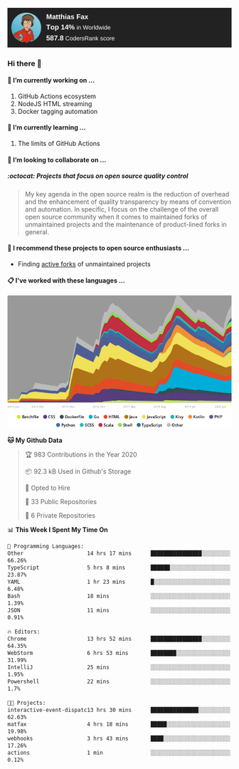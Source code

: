 [![Codersrank](assets/img/badge.png)](https://profile.codersrank.io/user/matfax)

### Hi there 👋

#### 🔭 I’m currently working on ...

1. GitHub Actions ecosystem
1. NodeJS HTML streaming
1. Docker tagging automation

#### 🌱 I’m currently learning ...

1. The limits of GitHub Actions

#### 👯 I’m looking to collaborate on ...

##### :octocat: Projects that focus on open source quality control
> My key agenda in the open source realm is the reduction of overhead and the enhancement of quality transparency by means of convention and automation. In specific, I focus on the challenge of the overall open source community when it comes to maintained forks of unmaintained projects and the maintenance of product-lined forks in general.

#### :rocket: I recommend these projects to open source enthusiasts ...

* Finding [active forks](https://github.com/techgaun/active-forks) of unmaintained projects

#### :clipboard: I've worked with these languages ...

[![Codersrank](assets/img/languages.png)](https://profile.codersrank.io/user/matfax)

<!--START_SECTION:waka-->
**🐱 My Github Data** 

> 🏆 983 Contributions in the Year 2020
 > 
> 📦 92.3 kB Used in Github's Storage 
 > 
> 💼 Opted to Hire
 > 
> 📜 33 Public Repositories
 > 
> 🔑 6 Private Repositories 

📊 **This Week I Spent My Time On** 

```text
💬 Programming Languages: 
Other                    14 hrs 17 mins      ████████████████░░░░░░░░░   66.26% 
TypeScript               5 hrs 8 mins        ██████░░░░░░░░░░░░░░░░░░░   23.87% 
YAML                     1 hr 23 mins        █░░░░░░░░░░░░░░░░░░░░░░░░   6.48% 
Bash                     18 mins             ░░░░░░░░░░░░░░░░░░░░░░░░░   1.39% 
JSON                     11 mins             ░░░░░░░░░░░░░░░░░░░░░░░░░   0.91%

🔥 Editors: 
Chrome                   13 hrs 52 mins      ████████████████░░░░░░░░░   64.35% 
WebStorm                 6 hrs 53 mins       ████████░░░░░░░░░░░░░░░░░   31.99% 
IntelliJ                 25 mins             ░░░░░░░░░░░░░░░░░░░░░░░░░   1.95% 
Powershell               22 mins             ░░░░░░░░░░░░░░░░░░░░░░░░░   1.7%

🐱‍💻 Projects: 
interactive-event-dispatc13 hrs 30 mins      ███████████████░░░░░░░░░░   62.63% 
matfax                   4 hrs 18 mins       █████░░░░░░░░░░░░░░░░░░░░   19.98% 
webhooks                 3 hrs 43 mins       ████░░░░░░░░░░░░░░░░░░░░░   17.26% 
actions                  1 min               ░░░░░░░░░░░░░░░░░░░░░░░░░   0.12%

```


<!--END_SECTION:waka-->

<!--
**matfax/matfax** is a ✨ _special_ ✨ repository because its `README.md` (this file) appears on your GitHub profile.

Here are some ideas to get you started:

- 🔭 I’m currently working on ...
- 🌱 I’m currently learning ...
- 👯 I’m looking to collaborate on ...
- 🤔 I’m looking for help with ...
- 💬 Ask me about ...
- 📫 How to reach me: ...
- 😄 Pronouns: ...
- ⚡ Fun fact: ...
-->
